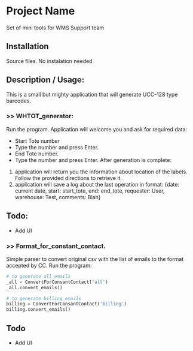 # Project Name
Set of mini tools for WMS Support team

## Installation
Source files. No instalation needed

## Description / Usage:
This is a small but mighty application that will generate UCC-128 type barcodes.
### >> WHTOT_generator:
Run the program.
Application will welcome you and ask for required data:
- Start Tote number
- Type the number and press Enter.
- End Tote number.
- Type the number and press Enter.
After generation is complete: 
1. application will return you the information about location of the labels. Follow the provided directions to retrieve it. 
2. application will save a log about the last operation in format:
   {date: current date, start: start_tote, end: end_tote, requester: User, warehouse: Test, comments: Blah}
## Todo:
- Add UI

### >> Format_for_constant_contact.
Simple parser to convert original csv with the list of emails to the format accepted by CC.
Run the program:
```python
# to generate all_emails
_all = ConvertForConsantContact('all')
_all.convert_emails()
```
```python
# to generate billing_emails
billing = ConvertForConsantContact('billing')
billing.convert_emails()
```
## Todo
- Add UI
